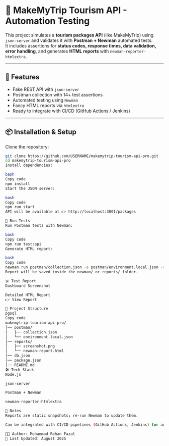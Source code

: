# 🧳 MakeMyTrip Tourism API - Automation Testing

This project simulates a **tourism packages API** (like MakeMyTrip) using `json-server` and validates it with **Postman + Newman** automated tests.  
It includes assertions for **status codes, response times, data validation, error handling**, and generates **HTML reports** with `newman-reporter-htmlextra`.

---

## 🚀 Features
- Fake REST API with `json-server`
- Postman collection with 14+ test assertions
- Automated testing using `Newman`
- Fancy HTML reports via `htmlextra`
- Ready to integrate with CI/CD (GitHub Actions / Jenkins)

---

## 📦 Installation & Setup

Clone the repository:
```bash
git clone https://github.com/USERNAME/makemytrip-tourism-api-pro.git
cd makemytrip-tourism-api-pro
Install dependencies:

bash
Copy code
npm install
Start the JSON server:

bash
Copy code
npm run start
API will be available at 👉 http://localhost:3001/packages

🧪 Run Tests
Run Postman tests with Newman:

bash
Copy code
npm run test:api
Generate HTML report:

bash
Copy code
newman run postman/collection.json -e postman/environment.local.json -r htmlextra
Report will be saved inside the newman/ or reports/ folder.

📊 Test Report
Dashboard Screenshot

Detailed HTML Report
👉 View Report

📂 Project Structure
pgsql
Copy code
makemytrip-tourism-api-pro/
│── postman/
│   ├── collection.json
│   └── environment.local.json
│── reports/
│   ├── screenshot.png
│   └── newman-report.html
│── db.json
│── package.json
│── README.md
🛠️ Tech Stack
Node.js

json-server

Postman + Newman

newman-reporter-htmlextra

📌 Notes
Reports are static snapshots; re-run Newman to update them.

Can be integrated with CI/CD pipelines (GitHub Actions, Jenkins) for automation.

👨‍💻 Author: Mohammad Rehan Fazal
📅 Last Updated: August 2025


